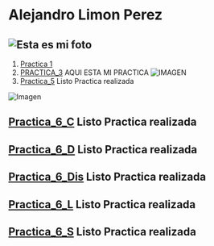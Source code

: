 # Alejandro Limon Perez

![Esta es mi foto](https://scontent.fmex26-1.fna.fbcdn.net/v/t1.6435-9/35539427_1442739889161543_1846787532998574080_n.jpg?_nc_cat=100&ccb=1-7&_nc_sid=127cfc&_nc_eui2=AeHLZFCMApbotub2Q5u0QThM99k33i-baDX32TfeL5toNd89zQlR3SiBCCLQfaVtE_rQ0Gi-he4wHkuX-HrIZV0x&_nc_ohc=gLC-Dtbx2JcQ7kNvgGfSXzk&_nc_oc=AdhQ767D6M47mtKx9C35lup0Jhc-BJ94WdsB-jyq4GXQFzG-HRhiqJrT3zokxtgB5RQ&_nc_zt=23&_nc_ht=scontent.fmex26-1.fna&_nc_gid=AGsKpW-7n9xIe8QYO_dCOIz&oh=00_AYDHQ632cOtoS9maCCqonoSulab_VdBmkgaKnRwcAAos-Q&oe=67D99055)
---

1. [Practica 1](practica-1.md)
2. [PRACTICA_3](https://github.com/Angry6irds/Practica-3.git) AQUI ESTA MI PRACTICA
![IMAGEN](https://s1.zerochan.net/Dandadan.600.3886798.jpg)
3. [Practica_5](Practica_5.md) Listo Practica realizada

![Imagen](https://encrypted-tbn0.gstatic.com/images?q=tbn:ANd9GcQLjatyBUk8De3fURecprd3g97gfv1npPoxlA&s)

[Practica_6_C](Practica_6_Composicion.md) Listo Practica realizada
---
[Practica_6_D](Practica_6_Desarrollo.md) Listo Practica realizada
---
[Practica_6_Dis](Practica_6_Diseño.md) Listo Practica realizada
---
[Practica_6_L](Practica_6_Lenguajes.md) Listo Practica realizada
---
[Practica_6_S](Practica_6_Sistemas.md) Listo Practica realizada
---